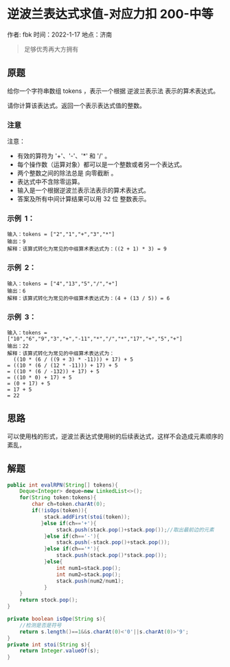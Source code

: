 # 逆波兰表达式求值-对应力扣 200-中等

作者: fbk
时间：2022-1-17
地点：济南

> 足够优秀再大方拥有

## 原题

给你一个字符串数组 tokens ，表示一个根据 逆波兰表示法 表示的算术表达式。

请你计算该表达式。返回一个表示表达式值的整数。

### 注意

注意：

- 有效的算符为 '+'、'-'、'\*' 和 '/' 。
- 每个操作数（运算对象）都可以是一个整数或者另一个表达式。
- 两个整数之间的除法总是 向零截断 。
- 表达式中不含除零运算。
- 输入是一个根据逆波兰表示法表示的算术表达式。
- 答案及所有中间计算结果可以用 32 位 整数表示。

### 示例  1：

```
输入：tokens = ["2","1","+","3","*"]
输出：9
解释：该算式转化为常见的中缀算术表达式为：((2 + 1) * 3) = 9
```

### 示例  2：

```
输入：tokens = ["4","13","5","/","+"]
输出：6
解释：该算式转化为常见的中缀算术表达式为：(4 + (13 / 5)) = 6
```

### 示例  3：

```
输入：tokens = ["10","6","9","3","+","-11","*","/","*","17","+","5","+"]
输出：22
解释：该算式转化为常见的中缀算术表达式为：
  ((10 * (6 / ((9 + 3) * -11))) + 17) + 5
= ((10 * (6 / (12 * -11))) + 17) + 5
= ((10 * (6 / -132)) + 17) + 5
= ((10 * 0) + 17) + 5
= (0 + 17) + 5
= 17 + 5
= 22
```

## 思路

可以使用栈的形式，逆波兰表达式使用树的后续表达式，这样不会造成元素顺序的紊乱，

## 解题

```java
public int evalRPN(String[] tokens){
    Deque<Integer> deque=new LinkedList<>();
    for(String token:tokens){
        char ch=token.charAt(0);
        if(!isOps(token)){
            stack.addFirst(stoi(token));
           }else if(ch=='+'){
                stack.push(stack.pop()+stack.pop());//取出最前边的元素
            }else if(ch=='-'){
                stack.push(-stack.pop()+stack.pop());
            }else if(ch=='*'){
                stack.push(stack.pop()*stack.pop());
            }else{
                int num1=stack.pop();
                int num2=stack.pop();
                stack.push(num2/num1);
            }
    }
    return stock.pop();
}

private boolean isOpe(String s){
    //检测是否是符号
    return s.length()==1&&s.charAt(0)<'0'||s.charAt(0)>'9';
}
private int stoi(String s){
    return Integer.valueOf(s);
}
```
